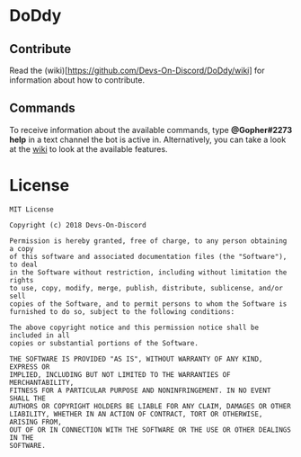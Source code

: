 # DoDdy

## Contribute

Read the (wiki)[https://github.com/Devs-On-Discord/DoDdy/wiki] for information about how to contribute.

## Commands

To receive information about the available commands, type **@Gopher#2273 help** in a text channel the bot is active in.
Alternatively, you can take a look at the [wiki](https://github.com/Devs-On-Discord/DoDdy/wiki) to look at the available features.

# License

    MIT License

    Copyright (c) 2018 Devs-On-Discord

    Permission is hereby granted, free of charge, to any person obtaining a copy
    of this software and associated documentation files (the "Software"), to deal
    in the Software without restriction, including without limitation the rights
    to use, copy, modify, merge, publish, distribute, sublicense, and/or sell
    copies of the Software, and to permit persons to whom the Software is
    furnished to do so, subject to the following conditions:

    The above copyright notice and this permission notice shall be included in all
    copies or substantial portions of the Software.

    THE SOFTWARE IS PROVIDED "AS IS", WITHOUT WARRANTY OF ANY KIND, EXPRESS OR
    IMPLIED, INCLUDING BUT NOT LIMITED TO THE WARRANTIES OF MERCHANTABILITY,
    FITNESS FOR A PARTICULAR PURPOSE AND NONINFRINGEMENT. IN NO EVENT SHALL THE
    AUTHORS OR COPYRIGHT HOLDERS BE LIABLE FOR ANY CLAIM, DAMAGES OR OTHER
    LIABILITY, WHETHER IN AN ACTION OF CONTRACT, TORT OR OTHERWISE, ARISING FROM,
    OUT OF OR IN CONNECTION WITH THE SOFTWARE OR THE USE OR OTHER DEALINGS IN THE
    SOFTWARE.
